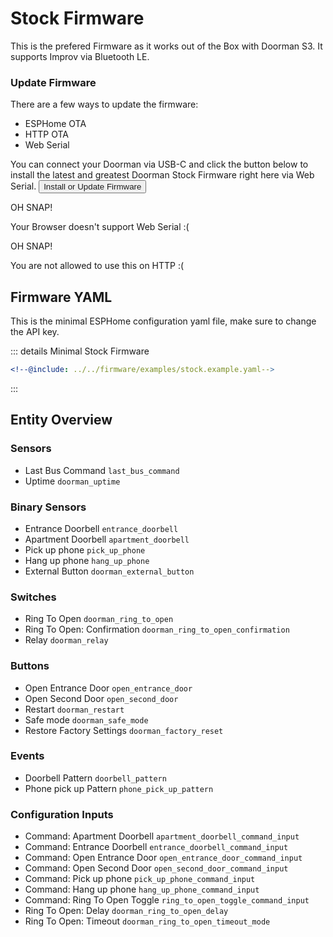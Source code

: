 # Stock Firmware <Badge type="tip" text="ESP-IDF Framework" />

This is the prefered Firmware as it works out of the Box with Doorman S3.
It supports Improv via Bluetooth LE.

### Update Firmware
There are a few ways to update the firmware:
- ESPHome OTA <Badge type="warning" text="Requires ESPHome Dashboard" />
- HTTP OTA <Badge type="tip" text="Latest release build, no customization" />
- Web Serial <Badge type="tip" text="Latest release build, no customization" />

You can connect your Doorman via USB-C and click the button below to install the latest and greatest Doorman Stock Firmware right here via Web Serial.
<esp-web-install-button manifest="./release/doorman-stock/manifest.json">
    <button slot="activate">
        <div class="custom-layout">
            <a class="btn">Install or Update Firmware</a>
        </div>
    </button>
    <div slot="unsupported">
        <div class="danger custom-block">
            <p class="custom-block-title">OH SNAP!</p>
            <p>Your Browser doesn't support Web Serial :(</p>
        </div>
    </div>
    <div slot="not-allowed">
        <div class="danger custom-block">
            <p class="custom-block-title">OH SNAP!</p>
            <p>You are not allowed to use this on HTTP :(</p>
        </div>
    </div>
</esp-web-install-button>

## Firmware YAML
This is the minimal ESPHome configuration yaml file, make sure to change the API key.

::: details Minimal Stock Firmware
```yaml
<!--@include: ../../firmware/examples/stock.example.yaml-->
```
:::

<!--@include: ./additions.md-->

## Entity Overview

### Sensors
- Last Bus Command `last_bus_command`
- Uptime `doorman_uptime`

### Binary Sensors
- Entrance Doorbell `entrance_doorbell`
- Apartment Doorbell `apartment_doorbell`
- Pick up phone `pick_up_phone` <Badge type="info" text="Disabled by default" />
- Hang up phone `hang_up_phone` <Badge type="info" text="Disabled by default" />
- External Button `doorman_external_button` <Badge type="info" text="Disabled by default" />

### Switches
- Ring To Open `doorman_ring_to_open`
- Ring To Open: Confirmation `doorman_ring_to_open_confirmation` <Badge type="info" text="Disabled by default" />
- Relay `doorman_relay` <Badge type="info" text="Disabled by default" />

### Buttons
- Open Entrance Door `open_entrance_door`
- Open Second Door `open_second_door` <Badge type="info" text="Disabled by default" />
- Restart `doorman_restart` <Badge type="info" text="Disabled by default" />
- Safe mode `doorman_safe_mode` <Badge type="info" text="Disabled by default" />
- Restore Factory Settings `doorman_factory_reset` <Badge type="info" text="Disabled by default" />

### Events
- Doorbell Pattern `doorbell_pattern`
- Phone pick up Pattern `phone_pick_up_pattern`

### Configuration Inputs
- Command: Apartment Doorbell `apartment_doorbell_command_input`
- Command: Entrance Doorbell `entrance_doorbell_command_input`
- Command: Open Entrance Door `open_entrance_door_command_input`
- Command: Open Second Door `open_second_door_command_input` <Badge type="info" text="Disabled by default" />
- Command: Pick up phone `pick_up_phone_command_input` <Badge type="info" text="Disabled by default" />
- Command: Hang up phone `hang_up_phone_command_input` <Badge type="info" text="Disabled by default" />
- Command: Ring To Open Toggle `ring_to_open_toggle_command_input` <Badge type="info" text="Disabled by default" />
- Ring To Open: Delay `doorman_ring_to_open_delay` <Badge type="info" text="Disabled by default" />
- Ring To Open: Timeout `doorman_ring_to_open_timeout_mode` <Badge type="info" text="Disabled by default" />